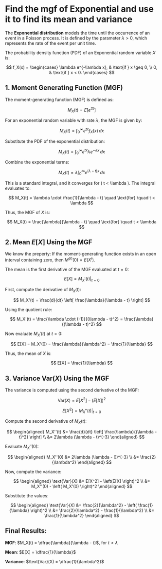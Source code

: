 # Find the mgf of Exponential and use it to find its mean and variance

The **Exponential distribution** models the time until the occurrence of an event in a Poisson process. It is defined by the parameter $\lambda > 0$, which represents the rate of the event per unit time.

The probability density function (PDF) of an Exponential random variable $X$ is:

$$
f_X(x) = 
\begin{cases} 
\lambda e^{-\lambda x}, & \text{if } x \geq 0, \\
0, & \text{if } x < 0.
\end{cases}
$$

## 1. Moment Generating Function (MGF)

The moment-generating function (MGF) is defined as:

$$
M_X(t) = E[e^{tX}]
$$

For an exponential random variable with rate $\lambda$, the MGF is given by:

$$
M_X(t) = \int_{0}^{\infty} e^{tx} f_X(x) \, dx
$$

Substitute the PDF of the exponential distribution:

$$
M_X(t) = \int_{0}^{\infty} e^{tx} \lambda e^{-\lambda x} \, dx
$$

Combine the exponential terms:

$$
M_X(t) = \lambda \int_{0}^{\infty} e^{(\lambda - t) x} \, dx
$$

This is a standard integral, and it converges for \( t < \lambda \). The integral evaluates to:

$$
M_X(t) = \lambda \cdot \frac{1}{\lambda - t} \quad \text{for} \quad t < \lambda
$$

Thus, the MGF of $X$ is:

$$
M_X(t) = \frac{\lambda}{\lambda - t} \quad \text{for} \quad t < \lambda
$$

## 2. Mean $E[X]$ Using the MGF

We know the preperty:
If the moment-generating function exists in an open interval containing zero, then $M^{(r)}(0) = E(X^r)$.

The mean is the first derivative of the MGF evaluated at $t = 0$:

$$
E[X] = M_X'(t)\big|_{t=0}
$$

First, compute the derivative of $M_X(t)$:

$$
M_X'(t) = \frac{d}{dt} \left[ \frac{\lambda}{\lambda - t} \right]
$$

Using the quotient rule:

$$
M_X'(t) = \frac{\lambda \cdot (-1)}{(\lambda - t)^2} = \frac{\lambda}{(\lambda - t)^2}
$$

Now evaluate $M_X'(t)$ at $t = 0$:

$$
E[X] = M_X'(0) = \frac{\lambda}{\lambda^2} = \frac{1}{\lambda}
$$

Thus, the mean of $X$ is:

$$
E[X] = \frac{1}{\lambda}
$$

## 3. Variance $\text{Var}(X)$ Using the MGF

The variance is computed using the second derivative of the MGF:

$$
\text{Var}(X) = E[X^2] - (E[X])^2
$$

$$
E[X^2] = M_X''(t)\big|_{t=0}
$$

Compute the second derivative of $M_X(t)$:

$$
\begin{aligned}
M_X''(t) &= \frac{d}{dt} \left[ \frac{\lambda}{(\lambda - t)^2} \right] \\
&= 2\lambda (\lambda - t)^{-3}
\end{aligned}
$$

Evaluate $M_X''(0)$:

$$
\begin{aligned}
M_X''(0) &= 2\lambda (\lambda - 0)^{-3} \\
&= \frac{2}{\lambda^2}
\end{aligned}
$$

Now, compute the variance:

$$
\begin{aligned}
\text{Var}(X) &= E[X^2] - \left(E[X] \right)^2 \\
&= M_X''(0) - \left( M_X'(0) \right)^2
\end{aligned}
$$

Substitute the values:

$$
\begin{aligned}
\text{Var}(X) &= \frac{2}{\lambda^2} - \left( \frac{1}{\lambda} \right)^2 \\
&= \frac{2}{\lambda^2} - \frac{1}{\lambda^2} \\
&= \frac{1}{\lambda^2}
\end{aligned}
$$

## Final Results:

**MGF**: $M_X(t) = \dfrac{\lambda}{\lambda - t}$, $\text{for}$ $t < \lambda$

**Mean**: $E[X] = \dfrac{1}{\lambda}$

**Variance**: $\text{Var}(X) = \dfrac{1}{\lambda^2}$
